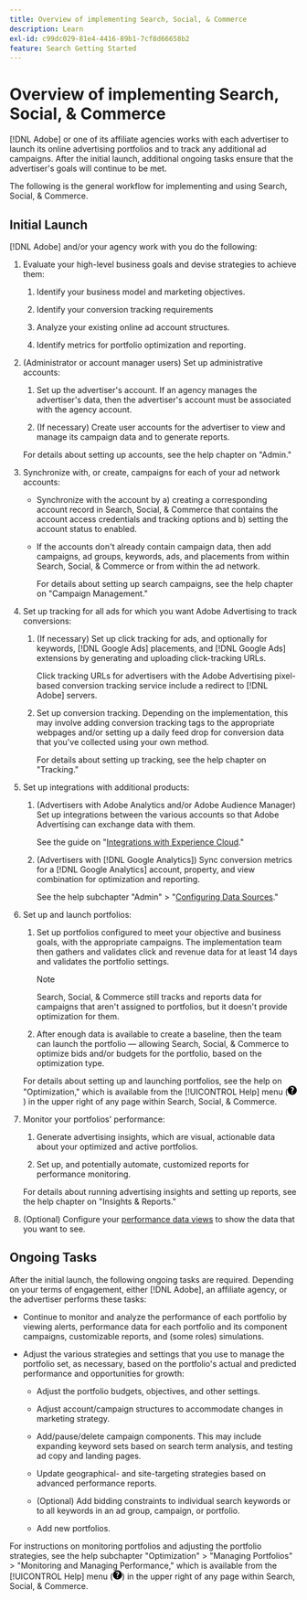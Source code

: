 ```yaml
---
title: Overview of implementing Search, Social, & Commerce
description: Learn
exl-id: c99dc029-81e4-4416-89b1-7cf8d66658b2
feature: Search Getting Started
---
```

# Overview of implementing Search, Social, & Commerce

[!DNL Adobe] or one of its affiliate agencies works with each advertiser to launch its online advertising portfolios and to track any additional ad campaigns. After the initial launch, additional ongoing tasks ensure that the advertiser's goals will continue to be met.

The following is the general workflow for implementing and using Search, Social, & Commerce.

## Initial Launch

[!DNL Adobe] and/or your agency work with you do the following:

1. Evaluate your high-level business goals and devise strategies to achieve them:

   1. Identify your business model and marketing objectives.
  
   1. Identify your conversion tracking requirements
  
   1. Analyze your existing online ad account structures.
  
   1. Identify metrics for portfolio optimization and reporting.

1. (Administrator or account manager users) Set up administrative accounts:

   1. Set up the advertiser's account. If an agency manages the advertiser's data, then the advertiser's account must be associated with the agency account.
  
   1. (If necessary) Create user accounts for the advertiser to view and manage its campaign data and to generate reports.

   For details about setting up accounts, see the help chapter on "Admin."

1. Synchronize with, or create, campaigns for each of your ad network accounts:

   * Synchronize with the account by a) creating a corresponding account record in Search, Social, & Commerce that contains the account access credentials and tracking options and b) setting the account status to enabled.
  
   * If the accounts don't already contain campaign data, then add campaigns, ad groups, keywords, ads, and placements from within Search, Social, & Commerce or from within the ad network.
   
     For details about setting up search campaigns, see the help chapter on "Campaign Management."

1. Set up tracking for all ads for which you want Adobe Advertising to track conversions:

   1. (If necessary) Set up click tracking for ads, and optionally for keywords, [!DNL Google Ads] placements, and [!DNL Google Ads] extensions by generating and uploading click-tracking URLs.
   
      Click tracking URLs for advertisers with the Adobe Advertising pixel-based conversion tracking service include a redirect to [!DNL Adobe] servers.
  
   1. Set up conversion tracking. Depending on the implementation, this may involve adding conversion tracking tags to the appropriate webpages and/or setting up a daily feed drop for conversion data that you've collected using your own method.
   
      For details about setting up tracking, see the help chapter on "Tracking."

1. Set up integrations with additional products:

    1. (Advertisers with Adobe Analytics and/or Adobe Audience Manager) Set up integrations between the various accounts so that Adobe Advertising can exchange data with them.
    
       See the guide on "[Integrations with Experience Cloud](/help/integrations/home.md)."
    
    1. (Advertisers with [!DNL Google Analytics]) Sync conversion metrics for a [!DNL Google Analytics] account, property, and view combination for optimization and reporting.
    
       See the help subchapter "Admin" > "[Configuring Data Sources](/help/search-social-commerce/admin/data-sources/data-source-about.md)."

1. Set up and launch portfolios:

   1. Set up portfolios configured to meet your objective and business goals, with the appropriate campaigns. The implementation team then gathers and validates click and revenue data for at least 14 days and validates the portfolio settings.
   
      >[!NOTE]
      >
      >Search, Social, & Commerce still tracks and reports data for campaigns that aren't assigned to portfolios, but it doesn't provide optimization for them.

   1. After enough data is available to create a baseline, then the team can launch the portfolio &mdash; allowing Search, Social, & Commerce to optimize bids and/or budgets for the portfolio, based on the optimization type.
   
   For details about setting up and launching portfolios, see the help on "Optimization," which is available from the [!UICONTROL Help] menu (![Help menu](/help/search-social-commerce/assets/help-main-menu.png "Help menu")) in the upper right of any page within Search, Social, & Commerce.

1. Monitor your portfolios' performance:

   1. Generate advertising insights, which are visual, actionable data about your optimized and active portfolios.
  
   1. Set up, and potentially automate, customized reports for performance monitoring.
   
   For details about running advertising insights and setting up reports, see the help chapter on "Insights & Reports."

1.  (Optional) Configure your [performance data views](/help/search-social-commerce/common-tasks/data-views/data-views-about.md) to show the data that you want to see.

## Ongoing Tasks

After the initial launch, the following ongoing tasks are required. Depending on your terms of engagement, either [!DNL Adobe], an affiliate agency, or the advertiser performs these tasks:

* Continue to monitor and analyze the performance of each portfolio by viewing alerts, performance data for each portfolio and its component campaigns, customizable reports, and (some roles) simulations.

* Adjust the various strategies and settings that you use to manage the portfolio set, as necessary, based on the portfolio's actual and predicted performance and opportunities for growth:

  * Adjust the portfolio budgets, objectives, and other settings.
  
  * Adjust account/campaign structures to accommodate changes in marketing strategy.
  
  * Add/pause/delete campaign components. This may include expanding keyword sets based on search term analysis, and testing ad copy and landing pages.
  
  * Update geographical- and site-targeting strategies based on advanced performance reports.
  
  * (Optional) Add bidding constraints to individual search keywords or to all keywords in an ad group, campaign, or portfolio.
  
  * Add new portfolios.
  
For instructions on monitoring portfolios and adjusting the portfolio strategies, see the help subchapter "Optimization" > "Managing Portfolios" > "Monitoring and Managing Performance," which is available from the [!UICONTROL Help] menu (![Help menu](/help/search-social-commerce/assets/help-main-menu.png "Help menu")) in the upper right of any page within Search, Social, & Commerce.
